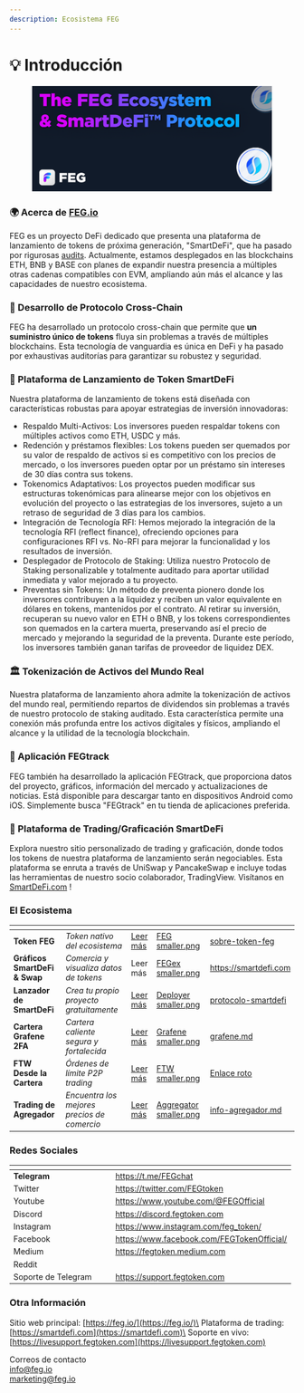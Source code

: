 ```yaml
---
description: Ecosistema FEG
---
```


# 💡 Introducción

<figure><img src=".gitbook/assets/Screenshot_9.png" alt=""><figcaption></figcaption></figure>

### 🌍 Acerca de [FEG.io](https://fegtoken.com/)&#x20;

FEG es un proyecto DeFi dedicado que presenta una plataforma de lanzamiento de tokens de próxima generación, "SmartDeFi", que ha pasado por rigurosas [audits](welcome/security-audits.md). Actualmente, estamos desplegados en las blockchains ETH, BNB y BASE con planes de expandir nuestra presencia a múltiples otras cadenas compatibles con EVM, ampliando aún más el alcance y las capacidades de nuestro ecosistema.

### 🌉 Desarrollo de Protocolo Cross-Chain

FEG ha desarrollado un protocolo cross-chain que permite que **un suministro único de tokens** fluya sin problemas a través de múltiples blockchains. Esta tecnología de vanguardia es única en DeFi y ha pasado por exhaustivas auditorías para garantizar su robustez y seguridad.

### 💼 Plataforma de Lanzamiento de Token SmartDeFi

Nuestra plataforma de lanzamiento de tokens está diseñada con características robustas para apoyar estrategias de inversión innovadoras:

* Respaldo Multi-Activos: Los inversores pueden respaldar tokens con múltiples activos como ETH, USDC y más.
* Redención y préstamos flexibles: Los tokens pueden ser quemados por su valor de respaldo de activos si es competitivo con los precios de mercado, o los inversores pueden optar por un préstamo sin intereses de 30 días contra sus tokens.
* Tokenomics Adaptativos: Los proyectos pueden modificar sus estructuras tokenómicas para alinearse mejor con los objetivos en evolución del proyecto o las estrategias de los inversores, sujeto a un retraso de seguridad de 3 días para los cambios.
* Integración de Tecnología RFI: Hemos mejorado la integración de la tecnología RFI (reflect finance), ofreciendo opciones para configuraciones RFI vs. No-RFI para mejorar la funcionalidad y los resultados de inversión.
* Desplegador de Protocolo de Staking: Utiliza nuestro Protocolo de Staking personalizable y totalmente auditado para aportar utilidad inmediata y valor mejorado a tu proyecto.
* Preventas sin Tokens: Un método de preventa pionero donde los inversores contribuyen a la liquidez y reciben un valor equivalente en dólares en tokens, mantenidos por el contrato. Al retirar su inversión, recuperan su nuevo valor en ETH o BNB, y los tokens correspondientes son quemados en la cartera muerta, preservando así el precio de mercado y mejorando la seguridad de la preventa. Durante este período, los inversores también ganan tarifas de proveedor de liquidez DEX.

### 🏛 Tokenización de Activos del Mundo Real

Nuestra plataforma de lanzamiento ahora admite la tokenización de activos del mundo real, permitiendo repartos de dividendos sin problemas a través de nuestro protocolo de staking auditado. Esta característica permite una conexión más profunda entre los activos digitales y físicos, ampliando el alcance y la utilidad de la tecnología blockchain.

### 📱 Aplicación FEGtrack

FEG también ha desarrollado la aplicación FEGtrack, que proporciona datos del proyecto, gráficos, información del mercado y actualizaciones de noticias. Está disponible para descargar tanto en dispositivos Android como iOS. Simplemente busca "FEGtrack" en tu tienda de aplicaciones preferida.&#x20;

### 🔗 Plataforma de Trading/Graficación SmartDeFi

Explora nuestro sitio personalizado de trading y graficación, donde todos los tokens de nuestra plataforma de lanzamiento serán negociables. Esta plataforma se enruta a través de UniSwap y PancakeSwap e incluye todas las herramientas de nuestro socio colaborador, TradingView. Visítanos en [SmartDeFi.com](https://smartdefi.com) !

### El Ecosistema

<table data-view="cards" data-full-width="false"><thead><tr><th></th><th></th><th></th><th data-hidden data-card-cover data-type="files"></th><th data-hidden data-card-target data-type="content-ref"></th></tr></thead><tbody><tr><td><strong>Token FEG</strong></td><td><em>Token nativo del ecosistema</em></td><td><a href="feg-smartdefi-tm/about-feg-token/">Leer más</a></td><td><a href=".gitbook/assets/FEG smaller.png">FEG smaller.png</a></td><td><a href="feg-smartdefi-tm/about-feg-token/">sobre-token-feg</a></td></tr><tr><td><strong>Gráficos SmartDeFi &#x26; Swap</strong></td><td><em>Comercia y visualiza datos de tokens</em></td><td>Leer más</td><td><a href=".gitbook/assets/FEGex smaller.png">FEGex smaller.png</a></td><td><a href="https://smartdefi.com">https://smartdefi.com</a></td></tr><tr><td><strong>Lanzador de SmartDeFi</strong></td><td><em>Crea tu propio proyecto gratuitamente</em></td><td><a href="smartdefi-tm-platform/smartdefi-protocol/">Leer más</a></td><td><a href=".gitbook/assets/Deployer smaller.png">Deployer smaller.png</a></td><td><a href="smartdefi-tm-platform/smartdefi-protocol/">protocolo-smartdefi</a></td></tr><tr><td><strong>Cartera Grafene 2FA</strong></td><td><em>Cartera caliente segura y fortalecida</em></td><td><a href="grafene/grafene.md">Leer más</a></td><td><a href=".gitbook/assets/Grafene smaller.png">Grafene smaller.png</a></td><td><a href="grafene/grafene.md">grafene.md</a></td></tr><tr><td><strong>FTW Desde la Cartera</strong></td><td><em>Órdenes de límite P2P trading</em></td><td><a href="broken-reference">Leer más</a></td><td><a href=".gitbook/assets/FTW smaller.png">FTW smaller.png</a></td><td><a href="broken-reference">Enlace roto</a></td></tr><tr><td><strong>Trading de Agregador</strong></td><td><em>Encuentra los mejores precios de comercio</em></td><td><a href="aggregator/aggregator-info.md">Leer más</a></td><td><a href=".gitbook/assets/Aggregator smaller.png">Aggregator smaller.png</a></td><td><a href="aggregator/aggregator-info.md">info-agregador.md</a></td></tr></tbody></table>

### Redes Sociales

<table data-view="cards"><thead><tr><th></th><th data-hidden></th><th data-hidden></th><th data-hidden data-card-target data-type="content-ref"></th></tr></thead><tbody><tr><td><strong>Telegram</strong></td><td></td><td></td><td><a href="https://t.me/FEGchat"> https://t.me/FEGchat</a></td></tr><tr><td>Twitter</td><td></td><td></td><td><a href="https://twitter.com/FEGtoken"> https://twitter.com/FEGtoken</a></td></tr><tr><td>Youtube</td><td></td><td></td><td><a href="https://www.youtube.com/@FEGOfficial">https://www.youtube.com/@FEGOfficial </a></td></tr><tr><td>Discord</td><td></td><td></td><td><a href="https://discord.fegtoken.com">https://discord.fegtoken.com</a></td></tr><tr><td>Instagram</td><td></td><td></td><td><a href="https://www.instagram.com/feg_token/">https://www.instagram.com/feg_token/ </a></td></tr><tr><td>Facebook</td><td></td><td></td><td><a href="https://www.facebook.com/FEGTokenOfficial/">https://www.facebook.com/FEGTokenOfficial/ </a></td></tr><tr><td>Medium</td><td></td><td></td><td><a href="https://fegtoken.medium.com">https://fegtoken.medium.com</a></td></tr><tr><td>Reddit</td><td></td><td></td><td></td></tr><tr><td>Soporte de Telegram</td><td></td><td></td><td><a href="https://support.fegtoken.com">https://support.fegtoken.com</a></td></tr></tbody></table>

### Otra Información

Sitio web principal: [https://feg.io/](https://feg.io/)\
Plataforma de trading: [https://smartdefi.com](https://smartdefi.com)\
Soporte en vivo: [https://livesupport.fegtoken.com](https://livesupport.fegtoken.com)

Correos de contacto\
[info@feg.io](mailto:info@feg.io)\
[marketing@feg.io](mailto:marketing@feg.io)